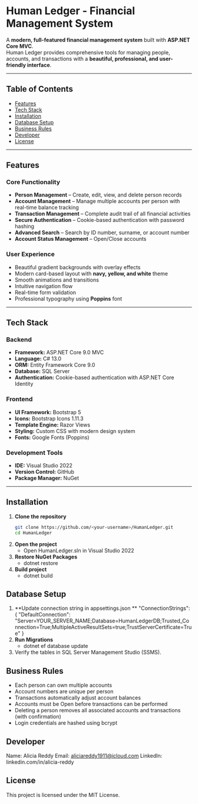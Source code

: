 # Human Ledger - Financial Management System

A **modern, full-featured financial management system** built with **ASP.NET Core MVC**.  
Human Ledger provides comprehensive tools for managing people, accounts, and transactions with a **beautiful, professional, and user-friendly interface**.

---

## Table of Contents
- [Features](#features)
- [Tech Stack](#tech-stack)
- [Installation](#installation)
- [Database Setup](#database-setup)
- [Business Rules](#business-rules)
- [Developer](#developer)
- [License](#license)

---

## Features

### Core Functionality
- **Person Management** – Create, edit, view, and delete person records  
- **Account Management** – Manage multiple accounts per person with real-time balance tracking  
- **Transaction Management** – Complete audit trail of all financial activities  
- **Secure Authentication** – Cookie-based authentication with password hashing  
- **Advanced Search** – Search by ID number, surname, or account number  
- **Account Status Management** – Open/Close accounts 

### User Experience
- Beautiful gradient backgrounds with overlay effects  
- Modern card-based layout with **navy, yellow, and white** theme  
- Smooth animations and transitions  
- Intuitive navigation flow  
- Real-time form validation  
- Professional typography using **Poppins** font  

---

## Tech Stack

### Backend
- **Framework:** ASP.NET Core 9.0 MVC  
- **Language:** C# 13.0  
- **ORM:** Entity Framework Core 9.0  
- **Database:** SQL Server  
- **Authentication:** Cookie-based authentication with ASP.NET Core Identity  

### Frontend
- **UI Framework:** Bootstrap 5  
- **Icons:** Bootstrap Icons 1.11.3  
- **Template Engine:** Razor Views  
- **Styling:** Custom CSS with modern design system  
- **Fonts:** Google Fonts (Poppins)  

### Development Tools
- **IDE:** Visual Studio 2022  
- **Version Control:** GitHub  
- **Package Manager:** NuGet  

---

## Installation

1. **Clone the repository**
   ```bash
   git clone https://github.com/<your-username>/HumanLedger.git
   cd HumanLedger
2. **Open the project**
   - Open HumanLedger.sln in Visual Studio 2022
3. **Restore NuGet Packages**
   - dotnet restore
4. **Build project**
   - dotnet build
  
## Database Setup

1. **Update connection string in appsettings.json **
"ConnectionStrings": {
  "DefaultConnection": "Server=YOUR_SERVER_NAME;Database=HumanLedgerDB;Trusted_Connection=True;MultipleActiveResultSets=true;TrustServerCertificate=True"
}
2. **Run Migrations**
   - dotnet ef database update
3. Verify the tables in SQL Server Management Studio (SSMS).

## Business Rules

- Each person can own multiple accounts
- Account numbers are unique per person
- Transactions automatically adjust account balances
- Accounts must be Open before transactions can be performed
- Deleting a person removes all associated accounts and transactions (with confirmation)
- Login credentials are hashed using bcrypt

## Developer 
Name: Alicia Reddy 
Email: aliciareddy1911@icloud.com
LinkedIn: linkedin.com/in/alicia-reddy

## License
This project is licensed under the MIT License.

